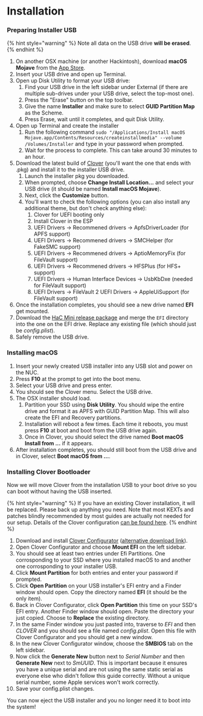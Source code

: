 # Installation

### Preparing Installer USB

{% hint style="warning" %}
Note all data on the USB drive **will be erased**.
{% endhint %}

1. On another OSX machine \(or another Hackintosh\), download **macOS Mojave** from the [App Store](https://apps.apple.com/us/app/macos-mojave/id1398502828).
2. Insert your USB drive and open up Terminal.
3. Open up Disk Utility to format your USB drive:
   1. Find your USB drive in the left sidebar under External \(if there are multiple sub-drives under your USB drive, select the top-most one\).
   2. Press the "Erase" button on the top toolbar.
   3. Give the name **Installer** and make sure to select **GUID Partition Map** as the Scheme.
   4. Press Erase, wait until it completes, and quit Disk Utility.
4. Open up Terminal and create the installer
   1. Run the following command `sudo "/Applications/Install macOS Mojave.app/Contents/Resources/createinstallmedia" --volume /Volumes/Installer` and type in your password when prompted.
   2. Wait for the process to complete. This can take around 30 minutes to an hour.
5. Download the latest build of [Clover](https://cloverdb.com) \(you'll want the one that ends with .pkg\) and install it to the installer USB drive.
   1. Launch the installer pkg you downloaded.
   2. When prompted, choose **Change Install Location...** and select your USB drive \(it should be named **Install macOS Mojave**\).
   3. Next, click the **Customize** button.
   4. You'll want to check the following options \(you can also install any additional theme, but don't check anything else\):
      1. Clover for UEFI booting only
      2. Install Clover in the ESP
      3. UEFI Drivers -&gt; Recommened drivers -&gt; ApfsDriverLoader \(for APFS support\)
      4. UEFI Drivers -&gt; Recommened drivers -&gt; SMCHelper \(for FakeSMC support\)
      5. UEFI Drivers -&gt; Recommened drivers -&gt; AptioMemoryFix \(for FileVault support\)
      6. UEFI Drivers -&gt; Recommened drivers -&gt; HFSPlus \(for HFS+ support\)
      7. UEFI Drivers -&gt; Human Interface Devices -&gt; UsbKbDxe \(needed for FileVault support\)
      8. UEFI Drivers -&gt; FileVault 2 UEFI Drivers -&gt; AppleUiSupport \(for FileVault support\)
6. Once the installation completes, you should see a new drive named **EFI** get mounted.
7. Download the [HaC Mini release package](https://github.com/osy86/HaC-Mini/releases) and merge the `EFI` directory into the one on the EFI drive. Replace any existing file \(which should just be _config.plist_\).
8. Safely remove the USB drive.

### Installing macOS

1. Insert your newly created USB installer into any USB slot and power on the NUC.
2. Press **F10** at the prompt to get into the boot menu.
3. Select your USB drive and press enter.
4. You should see the Clover menu. Select the USB drive.
5. The OSX installer should load.
   1. Partition your SSD using **Disk Utility**. You should wipe the entire drive and format it as APFS with GUID Partition Map. This will also create the EFI and Recovery partitions.
   2. Installation will reboot a few times. Each time it reboots, you must press **F10** at boot and boot from the USB drive again.
   3. Once in Clover, you should select the drive named **Boot macOS Install from ...** if it appears.
6. After installation completes, you should still boot from the USB drive and in Clover, select **Boot macOS from ...**.

### Installing Clover Bootloader

Now we will move Clover from the installation USB to your boot drive so you can boot without having the USB inserted.

{% hint style="warning" %}
If you have an existing Clover installation, it will be replaced. Please back up anything you need. Note that most KEXTs and patches blindly recommended by most guides are actually not needed for our setup. Details of the Clover configuration [can be found here](../details/clover-settings-annotated.md).
{% endhint %}

1. Download and install [Clover Configurator](https://mackie100projects.altervista.org/download-clover-configurator/) \([alternative download link](https://www.macupdate.com/app/mac/61090/clover-configurator)\).
2. Open Clover Configurator and choose **Mount EFI** on the left sidebar.
3. You should see at least two entries under Efi Partitions. One corrosponding to your SSD where you installed macOS to and another one corrosponding to your installer USB.
4. Click **Mount Partition** for both entries and enter your password if prompted.
5. Click **Open Partition** on your USB installer's EFI entry and a Finder window should open. Copy the directory named **EFI** \(it should be the only item\).
6. Back in Clover Configurator, click **Open Partition** this time on your SSD's EFI entry. Another Finder window should open. Paste the directory your just copied. Choose to **Replace** the existing directory.
7. In the same Finder window you just pasted into, traverse to _EFI_ and then _CLOVER_ and you should see a file named _config.plist_. Open this file with Clover Configurator and you should get a new window.
8. In the new Clover Configurator window, choose the **SMBIOS** tab on the left sidebar.
9. Now click the **Generate New** button next to _Serial Number_ and then **Generate New** next to _SmUUID_. This is important because it ensures you have a unique serial and are not using the same static serial as everyone else who didn't follow this guide correctly. Without a unique serial number, some Apple services won't work correctly.
10. Save your config.plist changes.

You can now eject the USB installer and you no longer need it to boot into the system!

